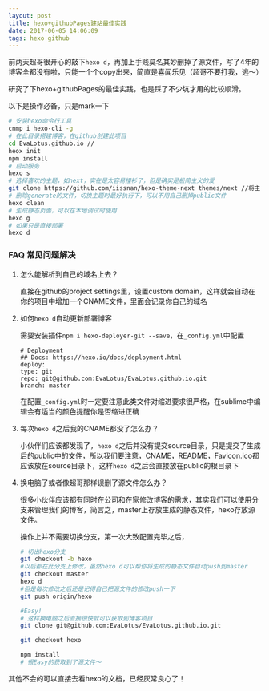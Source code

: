 ```yaml
---
layout: post
title: hexo+githubPages建站最佳实践
date: 2017-06-05 14:06:09
tags: hexo github
---
```

前两天超哥很开心的敲下`hexo d`，再加上手贱莫名其妙删掉了源文件，写了4年的博客全都没有啦，只能一个个copy出来，简直是喜闻乐见（超哥不要打我，逃～）

研究了下hexo+githubPages的最佳实践，也是踩了不少坑才用的比较顺滑。

<!-- more -->

以下是操作必备，只是mark一下

```bash
# 安装hexo命令行工具
cnmp i hexo-cli -g
# 在此目录搭建博客，在github创建此项目
cd EvaLotus.github.io //
heox init 
npm install
# 启动服务
hexo s
# 选择喜欢的主题，如next，实在是太容易撞衫了，但是确实是极简主义的爱
git clone https://github.com/iissnan/hexo-theme-next themes/next //将主题clone至themes/next目录下
# 删除generate的文件，切换主题时最好执行下，可以不用自己删掉public文件
hexo clean
# 生成静态页面，可以在本地调试时使用
hexo g 
# 如果只是直接部署
hexo d
```

### FAQ 常见问题解决
1. 怎么能解析到自己的域名上去？

    直接在github的project settings里，设置custom domain，这样就会自动在你的项目中增加一个CNAME文件，里面会记录你自己的域名

2. 如何`hexo d`自动更新部署博客
    
    需要安装插件`npm i hexo-deployer-git --save`，在`_config.yml`中配置
    ```
    # Deployment
    ## Docs: https://hexo.io/docs/deployment.html
    deploy:
    type: git
    repo: git@github.com:EvaLotus/EvaLotus.github.io.git
    branch: master
    ```
    在配置`_config.yml`时一定要注意此类文件对缩进要求很严格，在sublime中编辑会有适当的颜色提醒你是否缩进正确

3. 每次`hexo d`之后我的CNAME都没了怎么办？
    
    小伙伴们应该都发现了，`hexo d`之后并没有提交source目录，只是提交了生成后的public中的文件，所以我们要注意，CNAME，README，Favicon.ico都应该放在source目录下，这样`hexo d`之后会直接放在public的根目录下

4. 换电脑了或者像超哥那样误删了源文件怎么办？
    
    很多小伙伴应该都有同时在公司和在家修改博客的需求，其实我们可以使用分支来管理我们的博客，简言之，master上存放生成的静态文件，hexo存放源文件。

    操作上并不需要切换分支，第一次大致配置完毕之后，
    ```bash
    # 切出hexo分支
    git checkout -b hexo
    #以后都在此分支上修改，虽然hexo d可以帮你将生成的静态文件自动push到master
    git checkout master
    hexo d
    #但是每次修改之后还是记得自己把源文件的修改push一下
    git push origin/hexo
    
    #Easy!
    # 这样换电脑之后直接很快就可以获取到博客项目
    git clone git@github.com:EvaLotus/EvaLotus.github.io.git
    
    git checkout hexo
    
    npm install
    # 很Easy的获取到了源文件～
    ```
其他不会的可以直接去看hexo的文档，已经灰常良心了！
    


